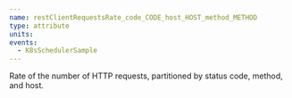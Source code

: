 ```yaml
---
name: restClientRequestsRate_code_CODE_host_HOST_method_METHOD
type: attribute
units: 
events:
  - K8sSchedulerSample
---
```


Rate of the number of HTTP requests, partitioned by status code, method, and host.